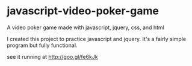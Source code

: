 # javascript-video-poker-game
A video poker game made with javascript, jquery, css, and html

I created this project to practice javascript and jquery. It's a fairly simple program but fully functional. 

see it running at http://goo.gl/fe6kJk
